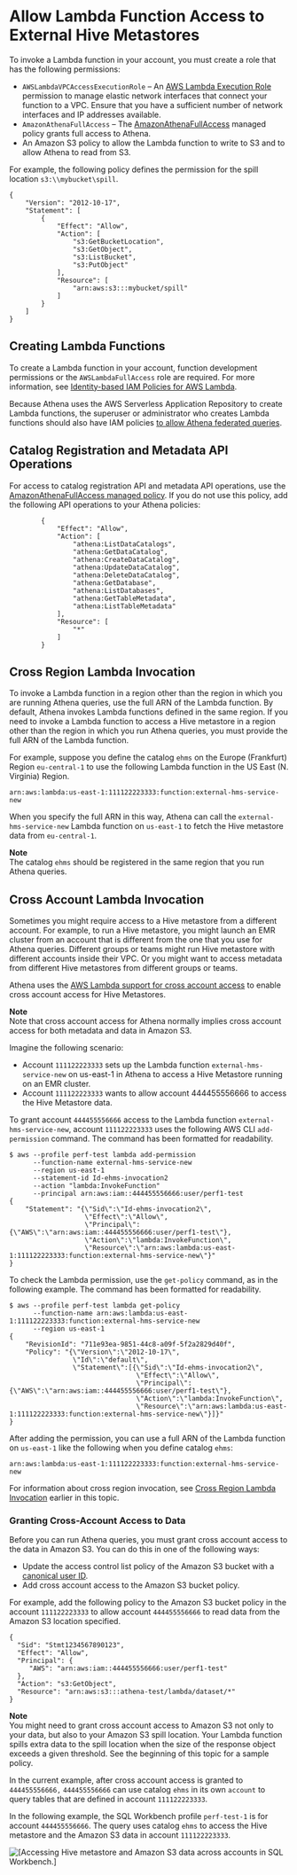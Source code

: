 # Allow Lambda Function Access to External Hive Metastores<a name="hive-metastore-iam-access-lambda"></a>

To invoke a Lambda function in your account, you must create a role that has the following permissions:
+ `AWSLambdaVPCAccessExecutionRole` – An [AWS Lambda Execution Role](https://docs.aws.amazon.com/lambda/latest/dg/lambda-intro-execution-role.html) permission to manage elastic network interfaces that connect your function to a VPC\. Ensure that you have a sufficient number of network interfaces and IP addresses available\.
+ `AmazonAthenaFullAccess` – The [AmazonAthenaFullAccess](amazonathenafullaccess-managed-policy.md) managed policy grants full access to Athena\.
+ An Amazon S3 policy to allow the Lambda function to write to S3 and to allow Athena to read from S3\.

For example, the following policy defines the permission for the spill location `s3:\\mybucket\spill`\.

```
{
    "Version": "2012-10-17",
    "Statement": [
        {
            "Effect": "Allow",
            "Action": [
                "s3:GetBucketLocation",
                "s3:GetObject",
                "s3:ListBucket",
                "s3:PutObject"
            ],
            "Resource": [
                "arn:aws:s3:::mybucket/spill"
            ]
        }
    ]
}
```

## Creating Lambda Functions<a name="hive-metastore-iam-access-lambda-creating-lambda-functions"></a>

To create a Lambda function in your account, function development permissions or the `AWSLambdaFullAccess` role are required\. For more information, see [Identity\-based IAM Policies for AWS Lambda](https://docs.aws.amazon.com/lambda/latest/dg/access-control-identity-based.html)\.

Because Athena uses the AWS Serverless Application Repository to create Lambda functions, the superuser or administrator who creates Lambda functions should also have IAM policies [to allow Athena federated queries](federated-query-iam-access.md)\.

## Catalog Registration and Metadata API Operations<a name="hive-metastore-iam-access-lambda-catalog-registration-and-metadata-api-operations"></a>

For access to catalog registration API and metadata API operations, use the [AmazonAthenaFullAccess managed policy](amazonathenafullaccess-managed-policy.md)\. If you do not use this policy, add the following API operations to your Athena policies:

```
        {
            "Effect": "Allow",
            "Action": [
                "athena:ListDataCatalogs",
                "athena:GetDataCatalog",
                "athena:CreateDataCatalog",
                "athena:UpdateDataCatalog",
                "athena:DeleteDataCatalog",
                "athena:GetDatabase",
                "athena:ListDatabases",
                "athena:GetTableMetadata",
                "athena:ListTableMetadata"
            ],
            "Resource": [
                "*"
            ]
        }
```

## Cross Region Lambda Invocation<a name="hive-metastore-iam-access-lambda-cross-region-invocation"></a>

To invoke a Lambda function in a region other than the region in which you are running Athena queries, use the full ARN of the Lambda function\. By default, Athena invokes Lambda functions defined in the same region\. If you need to invoke a Lambda function to access a Hive metastore in a region other than the region in which you run Athena queries, you must provide the full ARN of the Lambda function\.

For example, suppose you define the catalog `ehms` on the Europe \(Frankfurt\) Region `eu-central-1` to use the following Lambda function in the US East \(N\. Virginia\) Region\.

```
arn:aws:lambda:us-east-1:111122223333:function:external-hms-service-new     
```

When you specify the full ARN in this way, Athena can call the `external-hms-service-new` Lambda function on `us-east-1` to fetch the Hive metastore data from `eu-central-1`\.

**Note**  
The catalog `ehms` should be registered in the same region that you run Athena queries\.

## Cross Account Lambda Invocation<a name="hive-metastore-iam-access-lambda-cross-account-invocation"></a>

Sometimes you might require access to a Hive metastore from a different account\. For example, to run a Hive metastore, you might launch an EMR cluster from an account that is different from the one that you use for Athena queries\. Different groups or teams might run Hive metastore with different accounts inside their VPC\. Or you might want to access metadata from different Hive metastores from different groups or teams\.

Athena uses the [AWS Lambda support for cross account access](https://aws.amazon.com/blogs/compute/easy-authorization-of-aws-lambda-functions/) to enable cross account access for Hive Metastores\.

**Note**  
Note that cross account access for Athena normally implies cross account access for both metadata and data in Amazon S3\.

Imagine the following scenario:
+ Account `111122223333` sets up the Lambda function `external-hms-service-new` on us\-east\-1 in Athena to access a Hive Metastore running on an EMR cluster\.
+ Account `111122223333` wants to allow account 444455556666 to access the Hive Metastore data\.

To grant account `444455556666` access to the Lambda function `external-hms-service-new`, account `111122223333` uses the following AWS CLI `add-permission` command\. The command has been formatted for readability\.

```
$ aws --profile perf-test lambda add-permission
      --function-name external-hms-service-new
      --region us-east-1
      --statement-id Id-ehms-invocation2
      --action "lambda:InvokeFunction"
      --principal arn:aws:iam::444455556666:user/perf1-test
{
    "Statement": "{\"Sid\":\"Id-ehms-invocation2\",
                   \"Effect\":\"Allow\",
                   \"Principal\":{\"AWS\":\"arn:aws:iam::444455556666:user/perf1-test\"},
                   \"Action\":\"lambda:InvokeFunction\",
                   \"Resource\":\"arn:aws:lambda:us-east-1:111122223333:function:external-hms-service-new\"}"
}
```

To check the Lambda permission, use the `get-policy` command, as in the following example\. The command has been formatted for readability\.

```
$ aws --profile perf-test lambda get-policy 
      --function-name arn:aws:lambda:us-east-1:111122223333:function:external-hms-service-new 
      --region us-east-1
{
    "RevisionId": "711e93ea-9851-44c8-a09f-5f2a2829d40f",
    "Policy": "{\"Version\":\"2012-10-17\",
                \"Id\":\"default\",
                \"Statement\":[{\"Sid\":\"Id-ehms-invocation2\",
                                \"Effect\":\"Allow\",
                                \"Principal\":{\"AWS\":\"arn:aws:iam::444455556666:user/perf1-test\"},
                                \"Action\":\"lambda:InvokeFunction\",
                                \"Resource\":\"arn:aws:lambda:us-east-1:111122223333:function:external-hms-service-new\"}]}"
}
```

After adding the permission, you can use a full ARN of the Lambda function on `us-east-1` like the following when you define catalog `ehms`:

```
arn:aws:lambda:us-east-1:111122223333:function:external-hms-service-new
```

For information about cross region invocation, see [Cross Region Lambda Invocation](#hive-metastore-iam-access-lambda-cross-region-invocation) earlier in this topic\.

### Granting Cross\-Account Access to Data<a name="hive-metastore-iam-access-lambda-granting-cross-account-access-to-data"></a>

Before you can run Athena queries, you must grant cross account access to the data in Amazon S3\. You can do this in one of the following ways:
+ Update the access control list policy of the Amazon S3 bucket with a [canonical user ID](https://docs.aws.amazon.com/general/latest/gr/acct-identifiers.html)\.
+ Add cross account access to the Amazon S3 bucket policy\.

For example, add the following policy to the Amazon S3 bucket policy in the account `111122223333` to allow account `444455556666` to read data from the Amazon S3 location specified\.

```
{
  "Sid": "Stmt1234567890123",
  "Effect": "Allow",
  "Principal": {
     "AWS": "arn:aws:iam::444455556666:user/perf1-test"
  },
  "Action": "s3:GetObject",
  "Resource": "arn:aws:s3:::athena-test/lambda/dataset/*"
}
```

**Note**  
You might need to grant cross account access to Amazon S3 not only to your data, but also to your Amazon S3 spill location\. Your Lambda function spills extra data to the spill location when the size of the response object exceeds a given threshold\. See the beginning of this topic for a sample policy\.

In the current example, after cross account access is granted to `444455556666,` `444455556666` can use catalog `ehms` in its own `account` to query tables that are defined in account `111122223333`\.

In the following example, the SQL Workbench profile `perf-test-1` is for account `444455556666`\. The query uses catalog `ehms` to access the Hive metastore and the Amazon S3 data in account `111122223333`\.

![\[Accessing Hive metastore and Amazon S3 data across accounts in SQL Workbench.\]](http://docs.aws.amazon.com/athena/latest/ug/images/hive-metastore-iam-access-lambda-1.png)